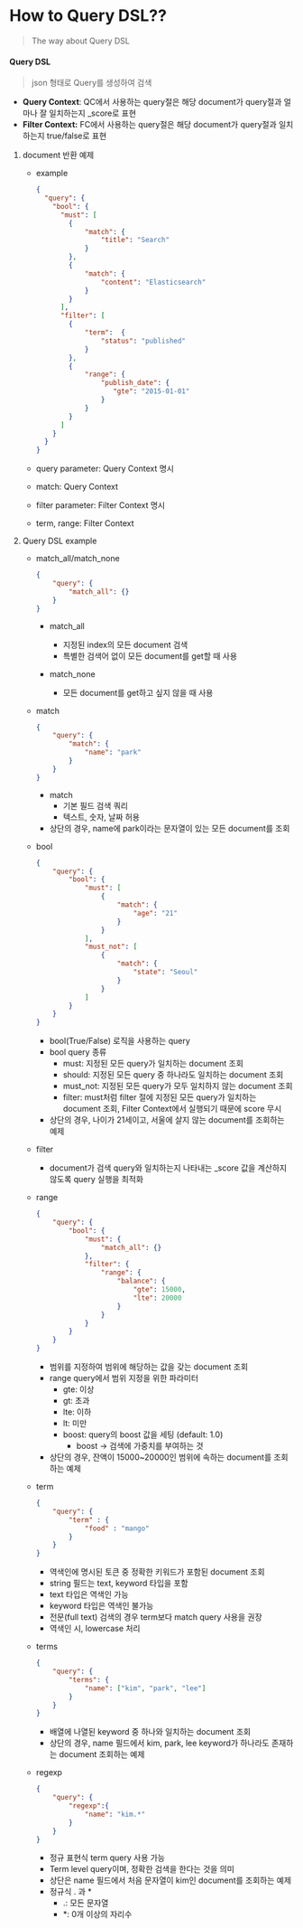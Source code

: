 # How to Query DSL??
> The way about Query DSL

#### Query DSL

> json 형태로 Query를 생성하여 검색

- **Query Context**: 
  QC에서 사용하는 query절은 해당 document가 query절과 얼마나 잘 일치하는지 _score로 표현
- **Filter Context:** 
  FC에서 사용하는 query절은 해당 document가 query절과 일치하는지 true/false로 표현

1. document 반환 예제

   - example

     ```json
     {
       "query": { 
         "bool": { 
           "must": [
             { 
                 "match": { 
                     "title": "Search" 
                 }
             }, 
             { 
                 "match": { 
                     "content": "Elasticsearch"
                 }
             }  
           ],
           "filter": [ 
             { 
                 "term":  { 
                     "status": "published" 
                 }
             }, 
             { 
                 "range": { 
                     "publish_date": { 
                     	"gte": "2015-01-01"
                     }
                 }
             }
           ]
         }
       }
     }
     ```
     
   - query parameter: Query Context 명시

   - match: Query Context

   - filter parameter: Filter Context 명시

   - term, range: Filter Context




2. Query DSL example

   - match_all/match_none

     ```json
     {
         "query": {
             "match_all": {}
         }
     }
     ```
     
     - match_all
       - 지정된 index의 모든 document 검색
       - 특별한 검색어 없이 모든 document를 get할 때 사용
     - match_none
     
       - 모든 document를 get하고 싶지 않을 때 사용
     
   - match

     ```json
     {
         "query": {
             "match": {
                 "name": "park"
             }
         }
     }
     ```

     - match
       - 기본 필드 검색 쿼리
       - 텍스트, 숫자, 날짜 허용
     - 상단의 경우, name에 park이라는 문자열이 있는 모든 document를 조회
     
   - bool

     ```json
     {
         "query": {
             "bool": {
                 "must": [
                     { 
                         "match": { 
                             "age": "21" 
                         } 
                     }
                 ],
                 "must_not": [
                     { 
                         "match": { 
                             "state": "Seoul" 
                         } 
                     }
                 ]
             }
         }
     }
     ```

     - bool(True/False) 로직을 사용하는 query
     - bool query 종류
       - must: 지정된 모든 query가 일치하는 document 조회
       - should: 지정된 모든 query 중 하나라도 일치하는 document 조회
       - must_not: 지정된 모든 query가 모두 일치하지 않는 document 조회
       - filter: must처럼 filter 절에 지정된 모든 query가 일치하는 document 조회, Filter Context에서 실행되기 때문에 score 무시
     - 상단의 경우, 나이가 21세이고, 서울에 살지 않는 document를 조회하는 예제

   - filter

     - document가 검색 query와 일치하는지 나타내는 _score 값을 계산하지 않도록 query 실행을 최적화

   - range

     ```json
     {
         "query": {
             "bool": {
                 "must": { 
                     "match_all": {} 
                 },
                 "filter": {
                     "range": {
                         "balance": {
                             "gte": 15000,
                             "lte": 20000
                         }
                     }
                 }
             }
         }
     }
     ```

     - 범위를 지정하여 범위에 해당하는 값을 갖는 document 조회
     - range query에서 범위 지정을 위한 파라미터
       - gte: 이상
       - gt: 초과
       - lte: 이하
       - lt: 미만
       - boost: query의 boost 값을 세팅 (default: 1.0)
         - boost -> 검색에 가중치를 부여하는 것
     - 상단의 경우, 잔액이 15000~20000인 범위에 속하는 document를 조회하는 예제
     
   - term
   
     ```json
     {
         "query": {
             "term" : { 
                 "food" : "mango" 
             }
         }
     }
     ```
   
     - 역색인에 명시된 토큰 중 정확한 키워드가 포함된 document 조회
     - string 필드는 text, keyword 타입을 포함
     - text 타입은 역색인 가능
     - keyword 타입은 역색인 불가능
     - 전문(full text) 검색의 경우 term보다 match query 사용을 권장
     - 역색인 시, lowercase 처리
   
   - terms
   
     ```json
     {
         "query": {
             "terms": {
                 "name": ["kim", "park", "lee"]
             }
         }
     }
     ```
   
     - 배열에 나열된 keyword 중 하나와 일치하는 document 조회
     - 상단의 경우, name 필드에서 kim, park, lee keyword가 하나라도 존재하는 document 조회하는 예제
   
   - regexp
   
     ```json
     {
         "query": {
             "regexp":{
                 "name": "kim.*"
             }
         }
     }
     ```
   
     - 정규 표현식 term query 사용 가능
     - Term level query이며, 정확한 검색을 한다는 것을 의미
     - 상단은 name 필드에서 처음 문자열이 kim인 document를 조회하는 예제
     - 정규식 . 과 *
       - .: 모든 문자열
       - *: 0개 이상의 자리수
